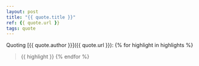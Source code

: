 ```yaml
---
layout: post
title: "{{ quote.title }}"
ref: {{ quote.url }}
tags: quote
---
```


Quoting [{{ quote.author }}]({{ quote.url }}):
{% for highlight in highlights %}
> {{ highlight }}
{% endfor %}